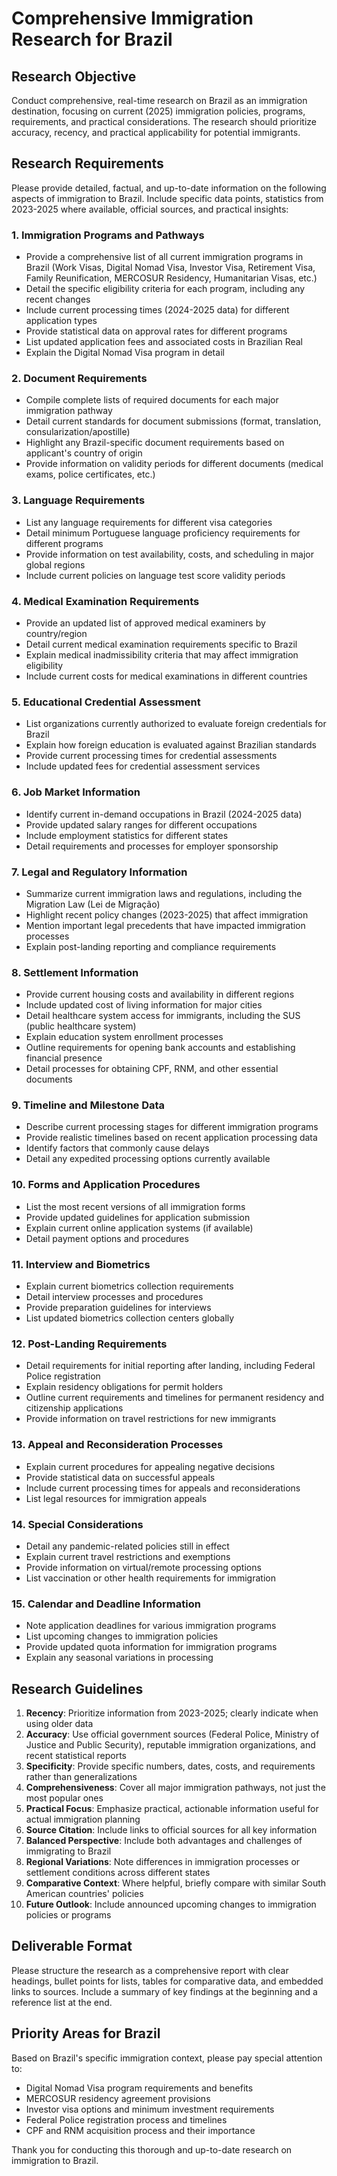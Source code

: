 # Comprehensive Immigration Research for Brazil

## Research Objective
Conduct comprehensive, real-time research on Brazil as an immigration destination, focusing on current (2025) immigration policies, programs, requirements, and practical considerations. The research should prioritize accuracy, recency, and practical applicability for potential immigrants.

## Research Requirements
Please provide detailed, factual, and up-to-date information on the following aspects of immigration to Brazil. Include specific data points, statistics from 2023-2025 where available, official sources, and practical insights:

### 1. Immigration Programs and Pathways
- Provide a comprehensive list of all current immigration programs in Brazil (Work Visas, Digital Nomad Visa, Investor Visa, Retirement Visa, Family Reunification, MERCOSUR Residency, Humanitarian Visas, etc.)
- Detail the specific eligibility criteria for each program, including any recent changes
- Include current processing times (2024-2025 data) for different application types
- Provide statistical data on approval rates for different programs
- List updated application fees and associated costs in Brazilian Real
- Explain the Digital Nomad Visa program in detail

### 2. Document Requirements
- Compile complete lists of required documents for each major immigration pathway
- Detail current standards for document submissions (format, translation, consularization/apostille)
- Highlight any Brazil-specific document requirements based on applicant's country of origin
- Provide information on validity periods for different documents (medical exams, police certificates, etc.)

### 3. Language Requirements
- List any language requirements for different visa categories
- Detail minimum Portuguese language proficiency requirements for different programs
- Provide information on test availability, costs, and scheduling in major global regions
- Include current policies on language test score validity periods

### 4. Medical Examination Requirements
- Provide an updated list of approved medical examiners by country/region
- Detail current medical examination requirements specific to Brazil
- Explain medical inadmissibility criteria that may affect immigration eligibility
- Include current costs for medical examinations in different countries

### 5. Educational Credential Assessment
- List organizations currently authorized to evaluate foreign credentials for Brazil
- Explain how foreign education is evaluated against Brazilian standards
- Provide current processing times for credential assessments
- Include updated fees for credential assessment services

### 6. Job Market Information
- Identify current in-demand occupations in Brazil (2024-2025 data)
- Provide updated salary ranges for different occupations
- Include employment statistics for different states
- Detail requirements and processes for employer sponsorship

### 7. Legal and Regulatory Information
- Summarize current immigration laws and regulations, including the Migration Law (Lei de Migração)
- Highlight recent policy changes (2023-2025) that affect immigration
- Mention important legal precedents that have impacted immigration processes
- Explain post-landing reporting and compliance requirements

### 8. Settlement Information
- Provide current housing costs and availability in different regions
- Include updated cost of living information for major cities
- Detail healthcare system access for immigrants, including the SUS (public healthcare system)
- Explain education system enrollment processes
- Outline requirements for opening bank accounts and establishing financial presence
- Detail processes for obtaining CPF, RNM, and other essential documents

### 9. Timeline and Milestone Data
- Describe current processing stages for different immigration programs
- Provide realistic timelines based on recent application processing data
- Identify factors that commonly cause delays
- Detail any expedited processing options currently available

### 10. Forms and Application Procedures
- List the most recent versions of all immigration forms
- Provide updated guidelines for application submission
- Explain current online application systems (if available)
- Detail payment options and procedures

### 11. Interview and Biometrics
- Explain current biometrics collection requirements
- Detail interview processes and procedures
- Provide preparation guidelines for interviews
- List updated biometrics collection centers globally

### 12. Post-Landing Requirements
- Detail requirements for initial reporting after landing, including Federal Police registration
- Explain residency obligations for permit holders
- Outline current requirements and timelines for permanent residency and citizenship applications
- Provide information on travel restrictions for new immigrants

### 13. Appeal and Reconsideration Processes
- Explain current procedures for appealing negative decisions
- Provide statistical data on successful appeals
- Include current processing times for appeals and reconsiderations
- List legal resources for immigration appeals

### 14. Special Considerations
- Detail any pandemic-related policies still in effect
- Explain current travel restrictions and exemptions
- Provide information on virtual/remote processing options
- List vaccination or other health requirements for immigration

### 15. Calendar and Deadline Information
- Note application deadlines for various immigration programs
- List upcoming changes to immigration policies
- Provide updated quota information for immigration programs
- Explain any seasonal variations in processing

## Research Guidelines
1. **Recency**: Prioritize information from 2023-2025; clearly indicate when using older data
2. **Accuracy**: Use official government sources (Federal Police, Ministry of Justice and Public Security), reputable immigration organizations, and recent statistical reports
3. **Specificity**: Provide specific numbers, dates, costs, and requirements rather than generalizations
4. **Comprehensiveness**: Cover all major immigration pathways, not just the most popular ones
5. **Practical Focus**: Emphasize practical, actionable information useful for actual immigration planning
6. **Source Citation**: Include links to official sources for all key information
7. **Balanced Perspective**: Include both advantages and challenges of immigrating to Brazil
8. **Regional Variations**: Note differences in immigration processes or settlement conditions across different states
9. **Comparative Context**: Where helpful, briefly compare with similar South American countries' policies
10. **Future Outlook**: Include announced upcoming changes to immigration policies or programs

## Deliverable Format
Please structure the research as a comprehensive report with clear headings, bullet points for lists, tables for comparative data, and embedded links to sources. Include a summary of key findings at the beginning and a reference list at the end.

## Priority Areas for Brazil
Based on Brazil's specific immigration context, please pay special attention to:
- Digital Nomad Visa program requirements and benefits
- MERCOSUR residency agreement provisions
- Investor visa options and minimum investment requirements
- Federal Police registration process and timelines
- CPF and RNM acquisition process and their importance

Thank you for conducting this thorough and up-to-date research on immigration to Brazil.
